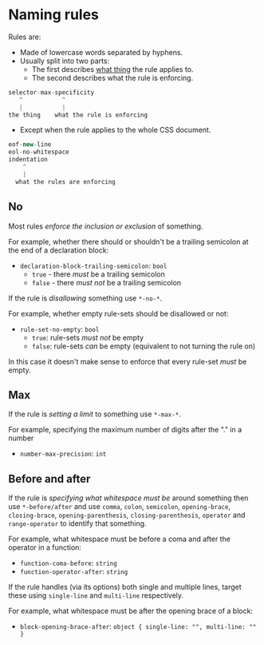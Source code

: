 # Naming rules

Rules are:

* Made of lowercase words separated by hyphens.
* Usually split into two parts:
  * The first describes [what thing](http://apps.workflower.fi/vocabs/css/en) the rule applies to.
  * The second describes what the rule is enforcing.

```js
selector-max-specificity
   ^           ^
   |           |
the thing    what the rule is enforcing
```

* Except when the rule applies to the whole CSS document.

```js
eof-new-line
eol-no-whitespace
indentation
    ^
    | 
  what the rules are enforcing
```

## No

Most rules *enforce the inclusion or exclusion* of something.

For example, whether there should or shouldn't be a trailing semicolon at the end of a declaration block:

* `declaration-block-trailing-semicolon`: `bool`
  * `true` - there *must* be a trailing semicolon
  * `false` - there *must not* be a trailing semicolon

If the rule is *disallowing* something use `*-no-*`.

For example, whether empty rule-sets should be disallowed or not:

* `rule-set-no-empty`: `bool` 
  * `true`: rule-sets *must not* be empty
  * `false`: rule-sets *can* be empty (equivalent to not turning the rule on)

In this case it doesn't make sense to enforce that every rule-set *must* be empty.

## Max

If the rule is *setting a limit* to something use `*-max-*`.

For example, specifying the maximum number of digits after the "." in a number

* `number-max-precision`: `int` 

## Before and after

If the rule is *specifying what whitespace must be* around something then use `*-before/after` and use `comma`, `colon`, `semicolon`, `opening-brace`, `closing-brace`, `opening-parenthesis`, `closing-parenthesis`, `operator` and `range-operator` to identify that something.

For example, what whitespace must be before a coma and after the operator in a function:

* `function-coma-before`: `string`
* `function-operator-after`: `string`

If the rule handles (via its options) both single and multiple lines, target these using `single-line` and `multi-line` respectively.

For example, what whitespace must be after the opening brace of a block:

* `block-opening-brace-after`: `object { single-line: "", multi-line: "" }`
